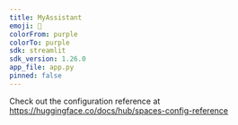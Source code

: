 ```yaml
---
title: MyAssistant
emoji: 🚀
colorFrom: purple
colorTo: purple
sdk: streamlit
sdk_version: 1.26.0
app_file: app.py
pinned: false
---
```


Check out the configuration reference at https://huggingface.co/docs/hub/spaces-config-reference
